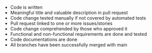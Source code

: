 
- Code is written
- Meaningful title and valuable description in pull request
- Code change tested manually if not covered by automated tests
- Pull request linked to one or more issues/stories
- Code change comprehended by those who approved it
- Functional and non-functional requirements are done and tested
- Code documentations are done
- All branches have been successfully merged with main

